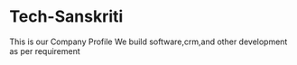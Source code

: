 # Tech-Sanskriti
This is our Company Profile
We build software,crm,and other development as per requirement
